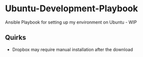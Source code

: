 Ubuntu-Development-Playbook
===========================

Ansible Playbook for setting up my environment on Ubuntu - WIP

## Quirks

 - Dropbox may require manual installation after the download
 
